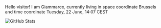 Hello visitor! I am Giammarco, currently living in space coordinate Brussels and time coordinate Tuesday, 22 June, 14:07 CEST

![GitHub Stats](https://github-readme-stats.vercel.app/api?username=grcasanova)
